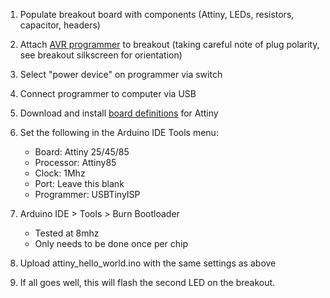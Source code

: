 1. Populate breakout board with components (Attiny, LEDs, resistors, capacitor, headers)
2. Attach [AVR programmer](https://www.sparkfun.com/products/9825) to breakout (taking careful note of plug polarity, see breakout silkscreen for orientation)
3. Select "power device" on programmer via switch
4. Connect programmer to computer via USB
5. Download and install [board definitions](https://github.com/damellis/attiny) for Attiny
6. Set the following in the Arduino IDE Tools menu:

   - Board: Attiny 25/45/85
   - Processor: Attiny85
   - Clock: 1Mhz
   - Port: Leave this blank
   - Programmer: USBTinyISP
7. Arduino IDE > Tools > Burn Bootloader

   - Tested at 8mhz
   - Only needs to be done once per chip
8. Upload attiny_hello_world.ino with the same settings as above
9. If all goes well, this will flash the second LED on the breakout.

